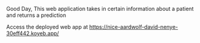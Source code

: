 Good Day, This web application takes in certain information about a patient and returns a prediction

Access the deployed web app at https://nice-aardwolf-david-nenye-30eff442.koyeb.app/
